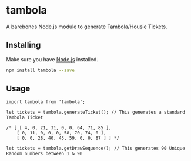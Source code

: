 # tambola

A barebones Node.js module to generate Tambola/Housie Tickets.

## Installing

Make sure you have [Node.js](http://nodejs.org/) installed.

```sh
npm install tambola --save
```

## Usage

```
import tambola from 'tambola';

let tickets = tambola.generateTicket(); // This generates a standard Tambola Ticket

/* [ [ 4, 0, 21, 31, 0, 0, 64, 71, 85 ],
    [ 0, 11, 0, 0, 0, 58, 70, 74, 0 ],
    [ 0, 0, 28, 40, 43, 59, 0, 0, 87 ] ] */

let tickets = tambola.getDrawSequence(); // This generates 90 Unique Random numbers between 1 & 90

```

